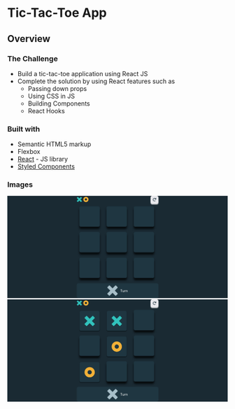 # Tic-Tac-Toe App

## Overview
### The Challenge
- Build a tic-tac-toe application using React JS
- Complete the solution by using React features such as 
  - Passing down props
  - Using CSS in JS
  - Building Components
  - React Hooks
  
### Built with
- Semantic HTML5 markup
- Flexbox
- [React](https://reactjs.org/) - JS library
- [Styled Components](https://styled-components.com/) 

### Images
![Base state](./screenshotBase.png)
![Active state](./screenshotActive.png)
